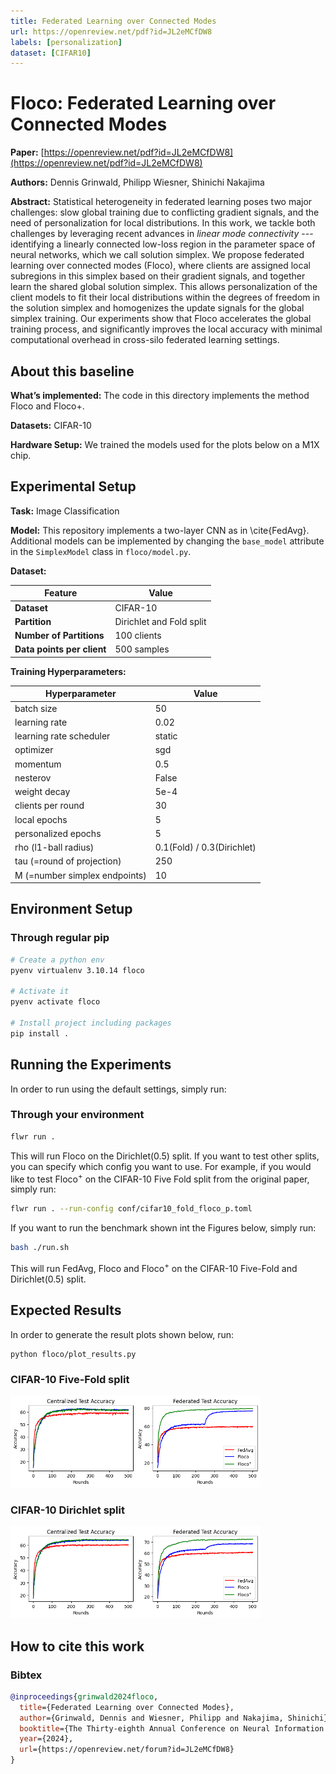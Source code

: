 ```yaml
---
title: Federated Learning over Connected Modes
url: https://openreview.net/pdf?id=JL2eMCfDW8
labels: [personalization] 
dataset: [CIFAR10]
---
```


# Floco: Federated Learning over Connected Modes

**Paper:** [https://openreview.net/pdf?id=JL2eMCfDW8](https://openreview.net/pdf?id=JL2eMCfDW8)

**Authors:** Dennis Grinwald, Philipp Wiesner, Shinichi Nakajima

**Abstract:** Statistical heterogeneity in federated learning poses two major challenges: slow global training due to conflicting gradient signals, and the need of personalization for local distributions. In this work, we tackle both challenges by leveraging recent advances in *linear mode connectivity* --- identifying a linearly connected low-loss region in the parameter space of neural networks, which we call solution simplex. We propose federated learning over connected modes (Floco), where clients are assigned local subregions in this simplex based on their gradient signals, and together learn the shared global solution simplex. This allows personalization of the client models to fit their local distributions within the degrees of freedom in the solution simplex and homogenizes the update signals for the global simplex training.  Our experiments show that Floco accelerates the global training process, and significantly improves the local accuracy with minimal computational overhead in cross-silo federated learning settings.


## About this baseline

**What’s implemented:** The code in this directory implements the method Floco and Floco+.

**Datasets:** CIFAR-10

**Hardware Setup:** We trained the models used for the plots below on a M1X chip.


## Experimental Setup

**Task:** Image Classification

**Model:** This repository implements a two-layer CNN as in \cite{FedAvg}. Additional models can be implemented by changing the `base_model` attribute in the `SimplexModel` class in `floco/model.py`.

**Dataset:**

| **Feature**                | **Value**                    |
| -------------------------- | ---------------------------- |
| **Dataset**                | CIFAR-10                     |
| **Partition**              | Dirichlet and Fold split     |
| **Number of Partitions**   | 100 clients                  |
| **Data points per client** | 500 samples                  |

**Training Hyperparameters:**

| **Hyperparameter**            | **Value**                           |
| ----------------------------- | ----------------------------------- |
| batch size                    | 50                                  |
| learning rate                 | 0.02                                |
| learning rate scheduler       | static                              |
| optimizer                     | sgd                                 |
| momentum                      | 0.5                                 |
| nesterov                      | False                               |
| weight decay                  | 5e-4                                |
| clients per round             | 30                                  |
| local epochs                  | 5                                   |
| personalized epochs           | 5                                   |
| rho (l1-ball radius)          | 0.1(Fold) / 0.3(Dirichlet)          |
| tau (=round of projection)    | 250                                 |
| M (=number simplex endpoints) | 10                                  |


## Environment Setup

### Through regular pip

```bash
# Create a python env
pyenv virtualenv 3.10.14 floco

# Activate it
pyenv activate floco

# Install project including packages
pip install .
```

## Running the Experiments
In order to run using the default settings, simply run:
### Through your environment
```bash
flwr run .
```
This will run Floco on the Dirichlet(0.5) split. If you want to test other splits, you can specify which config you want to use. For example, if you would like to test Floco<sup>+</sup> on the CIFAR-10 Five Fold split from the original paper, simply run:
```bash
flwr run . --run-config conf/cifar10_fold_floco_p.toml
```
If you want to run the benchmark shown int the Figures below, simply run:
```bash
bash ./run.sh
```
This will run FedAvg, Floco and Floco<sup>+</sup> on the CIFAR-10 Five-Fold and Dirichlet(0.5) split.
## Expected Results
In order to generate the result plots shown below, run:
```
python floco/plot_results.py
```
### CIFAR-10 Five-Fold split
<img src="_static/CIFAR10_Fold.png" width="400"/> 

### CIFAR-10 Dirichlet split
<img src="_static/CIFAR10_Dirichlet.png" width="400"/> 

## How to cite this work
### Bibtex

```bibtex
@inproceedings{grinwald2024floco,
  title={Federated Learning over Connected Modes},
  author={Grinwald, Dennis and Wiesner, Philipp and Nakajima, Shinichi},
  booktitle={The Thirty-eighth Annual Conference on Neural Information Processing Systems (NeurIPS'24)},
  year={2024},
  url={https://openreview.net/forum?id=JL2eMCfDW8}
}